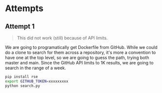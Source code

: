 # Attempts

## Attempt 1

> This did not work (still) because of API limits.

We are going to programatically get Dockerfile from GitHub. While we could do a clone to search for them across a repository, it's more a convention to have one at the top level, so we are going to guess the path, trying both master and main. Since the GitHub API limits to 1K results, we are going to search in the range of a week.

```bash
pip install rse
export GITHUB_TOKEN=xxxxxxxxx
python search.py
```
